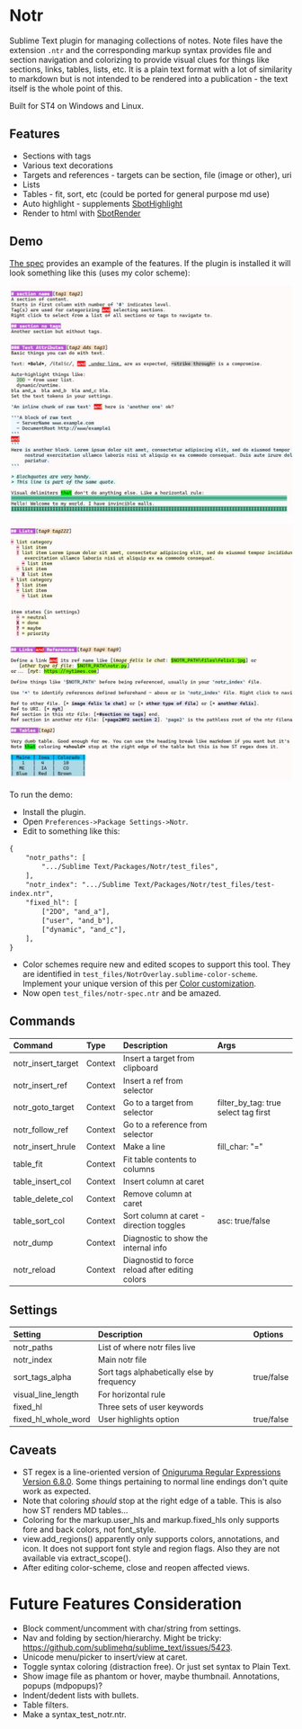 # Notr

Sublime Text plugin for managing collections of notes. Note files have the extension `.ntr` and the corresponding markup syntax
provides file and section navigation and colorizing to provide visual clues for things like sections, links, tables, lists, etc.
It is a plain text format with a lot of similarity to markdown but is not intended to be rendered into a publication - the text
itself is the whole point of this.

Built for ST4 on Windows and Linux.

## Features

- Sections with tags
- Various text decorations
- Targets and references - targets can be section, file (image or other), uri
- Lists
- Tables - fit, sort, etc (could be ported for general purpose md use)
- Auto highlight - supplements [SbotHighlight](https://github.com/cepthomas/SbotHighlight)
- Render to html with [SbotRender](https://github.com/cepthomas/SbotRender)


## Demo

[The spec](test_files/notr-spec.ntr) provides an example of the features. If the plugin is installed it will look
something like this (uses my color scheme):

![ex1](test_files/ex1.jpg)

![ex2](test_files/ex2.jpg)

To run the demo:
- Install the plugin.
- Open `Preferences->Package Settings->Notr`.
- Edit to something like this:
```
{
    "notr_paths": [
        ".../Sublime Text/Packages/Notr/test_files",
    ],
    "notr_index": ".../Sublime Text/Packages/Notr/test_files/test-index.ntr",
    "fixed_hl": [
        ["2DO", "and_a"],
        ["user", "and_b"],
        ["dynamic", "and_c"],
    ],
}
```

- Color schemes require new and edited scopes to support this tool. They are identified in `test_files/NotrOverlay.sublime-color-scheme`.
  Implement your unique version of this per [Color customization](https://www.sublimetext.com/docs/color_schemes.html#customization).
- Now open `test_files/notr-spec.ntr` and be amazed.


## Commands

| Command              | Type     | Description                                       | Args                                  |
| :--------            | :-----   | :-------                                          | :--------                             |
| notr_insert_target   | Context  | Insert a target from clipboard                    |                                       |
| notr_insert_ref      | Context  | Insert a ref from selector                        |                                       |
| notr_goto_target     | Context  | Go to a target from selector                      | filter_by_tag: true select tag first  |
| notr_follow_ref      | Context  | Go to a reference from selector                   |                                       |
| notr_insert_hrule    | Context  | Make a line                                       | fill_char: "="                        |
| table_fit            | Context  | Fit table contents to columns                     |                                       |
| table_insert_col     | Context  | Insert column at caret                            |                                       |
| table_delete_col     | Context  | Remove column at caret                            |                                       |
| table_sort_col       | Context  | Sort column at caret - direction toggles          | asc: true/false                       |
| notr_dump            | Context  | Diagnostic to show the internal info              |                                       |
| notr_reload          | Context  | Diagnostid to force reload after editing colors   |                                       |


## Settings

| Setting             | Description                                | Options                                    |
| :--------           | :-------                                   | :------                                    |
| notr_paths          | List of where notr files live              |                                            |
| notr_index          | Main notr file                             |                                            |
| sort_tags_alpha     | Sort tags alphabetically else by frequency | true/false                                 |
| visual_line_length  | For horizontal rule                        |                                            |
| fixed_hl            | Three sets of user keywords                |                                            |
| fixed_hl_whole_word | User highlights option                     | true/false                                 |


## Caveats

- ST regex is a line-oriented version of [Oniguruma Regular Expressions Version 6.8.0](https://github.com/kkos/oniguruma).
  Some things pertaining to normal line endings don't quite work as expected.
- Note that coloring *should* stop at the right edge of a table. This is also how ST renders MD tables...
- Coloring for the markup.user_hls and markup.fixed_hls only supports fore and back colors, not font_style.
- view.add_regions() apparently only supports colors, annotations, and icon. It does not support font style and region flags.
  Also they are not available via extract_scope().
- After editing color-scheme, close and reopen affected views.

# Future Features Consideration
- Block comment/uncomment with char/string from settings.
- Nav and folding by section/hierarchy. Might be tricky: https://github.com/sublimehq/sublime_text/issues/5423.
- Unicode menu/picker to insert/view at caret.
- Toggle syntax coloring (distraction free). Or just set syntax to Plain Text.
- Show image file as phantom or hover, maybe thumbnail. Annotations, popups (mdpopups)?
- Indent/dedent lists with bullets.
- Table filters.
- Make a syntax_test_notr.ntr.
